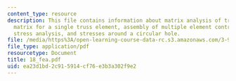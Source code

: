 ```yaml
---
content_type: resource
description: This file contains information about matrix analysis of trusses, Sti?ness
  matrix for a single truss element, assembly of multiple element contributions, general
  stress analysis, and stresses around a circular hole.
file: /media/https%3A/open-learning-course-data-rc.s3.amazonaws.com/3-91-mechanical-behavior-of-plastics-spring-2007/ea23d1bd2c915914cf76e3b3a302f9e2_18_fea.pdf
file_type: application/pdf
resourcetype: Document
title: 18_fea.pdf
uid: ea23d1bd-2c91-5914-cf76-e3b3a302f9e2
---
```

